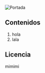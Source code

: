 ![Portada](https://www.medical-exercise.com/wp-content/uploads/2009/03/microscopio.jpg)

## Contenidos

1. hola
2. lala

## Licencia

mimimi
